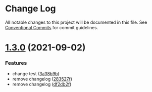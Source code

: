 # Change Log

All notable changes to this project will be documented in this file. See [Conventional Commits](https://conventionalcommits.org) for commit guidelines.

# [1.3.0](https://gitlab.com/zhengguorong/xboss/compare/@xboss/http@1.2.0...@xboss/http@1.3.0) (2021-09-02)

### Features

- change test ([3a38b9b](https://gitlab.com/zhengguorong/xboss/commit/3a38b9b8d4ee67c5d280000188781478abe87303))
- remove changelog ([283527f](https://gitlab.com/zhengguorong/xboss/commit/283527fc7a95d127fb9ccb91cce31a0c4c8814f7))
- remove changelog ([df2db2f](https://gitlab.com/zhengguorong/xboss/commit/df2db2f11826cd3c912db8ba82b35090c4a9bedb))
